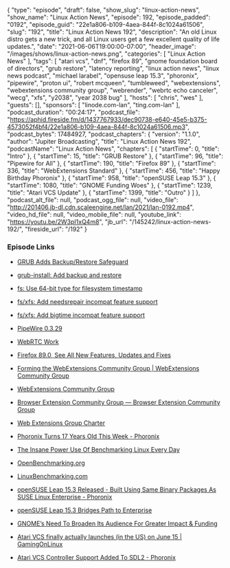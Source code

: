 {
  "type": "episode",
  "draft": false,
  "show_slug": "linux-action-news",
  "show_name": "Linux Action News",
  "episode": 192,
  "episode_padded": "0192",
  "episode_guid": "22e1a806-b109-4aea-844f-8c1024a61506",
  "slug": "192",
  "title": "Linux Action News 192",
  "description": "An old Linux distro gets a new trick, and all Linux users get a few excellent quality of life updates.",
  "date": "2021-06-06T19:00:00-07:00",
  "header_image": "/images/shows/linux-action-news.png",
  "categories": [
    "Linux Action News"
  ],
  "tags": [
    "atari vcs",
    "dnf",
    "firefox 89",
    "gnome foundation board of directors",
    "grub restore",
    "latency reporting",
    "linux action news",
    "linux news podcast",
    "michael larabel",
    "opensuse leap 15.3",
    "phoronix",
    "pipewire",
    "proton ui",
    "robert mcqueen",
    "tumbleweed",
    "webextensions",
    "webextensions community group",
    "webrender",
    "webrtc echo canceler",
    "wecg",
    "xfs",
    "y2038",
    "year 2038 bug"
  ],
  "hosts": [
    "chris",
    "wes"
  ],
  "guests": [],
  "sponsors": [
    "linode.com-lan",
    "ting.com-lan"
  ],
  "podcast_duration": "00:24:17",
  "podcast_file": "https://aphid.fireside.fm/d/1437767933/dec90738-e640-45e5-b375-4573052f4bf4/22e1a806-b109-4aea-844f-8c1024a61506.mp3",
  "podcast_bytes": 17484927,
  "podcast_chapters": {
    "version": "1.1.0",
    "author": "Jupiter Broadcasting",
    "title": "Linux Action News 192",
    "podcastName": "Linux Action News",
    "chapters": [
      {
        "startTime": 0,
        "title": "Intro"
      },
      {
        "startTime": 15,
        "title": "GRUB Restore"
      },
      {
        "startTime": 96,
        "title": "Pipewire for All"
      },
      {
        "startTime": 190,
        "title": "Firefox 89"
      },
      {
        "startTime": 336,
        "title": "WebExtensions Standard"
      },
      {
        "startTime": 456,
        "title": "Happy Birthday Phoronix"
      },
      {
        "startTime": 958,
        "title": "openSUSE Leap 15.3"
      },
      {
        "startTime": 1080,
        "title": "GNOME Funding Woes"
      },
      {
        "startTime": 1239,
        "title": "Atari VCS Update"
      },
      {
        "startTime": 1399,
        "title": "Outro"
      }
    ]
  },
  "podcast_alt_file": null,
  "podcast_ogg_file": null,
  "video_file": "http://201406.jb-dl.cdn.scaleengine.net/lan/2021/lan-0192.mp4",
  "video_hd_file": null,
  "video_mobile_file": null,
  "youtube_link": "https://youtu.be/2W3pI1xQ4m8",
  "jb_url": "/145242/linux-action-news-192/",
  "fireside_url": "/192"
}


### Episode Links

  * [GRUB Adds Backup/Restore Safeguard](https://www.phoronix.com/scan.php?page=news_item&px=GRUB-Backup-Restore "GRUB Adds Backup/Restore Safeguard")
  * [grub-install: Add backup and restore ](https://git.savannah.gnu.org/cgit/grub.git/commit/?id=8ddbdc3bc238d6009afeb7c6b4d8df9e8495a708 "grub-install: Add backup and restore
")

  * [fs: Use 64-bit type for filesystem timestamp ](https://git.savannah.gnu.org/cgit/grub.git/commit/?id=81f1962393f4403e2b6b127f23524a962a236afb "fs: Use 64-bit type for filesystem timestamp
")

  * [fs/xfs: Add needsrepair incompat feature support ](https://git.savannah.gnu.org/cgit/grub.git/commit/?id=777276063e2ec146d5bd0e379717c199967c65ed "fs/xfs: Add needsrepair incompat feature support
")

  * [fs/xfs: Add bigtime incompat feature support ](https://git.savannah.gnu.org/cgit/grub.git/commit/?id=8b1e5d1936fffc490510e85c95f93248453586c1 "fs/xfs: Add bigtime incompat feature support
")

  * [PipeWire 0.3.29](https://github.com/PipeWire/pipewire/commit/1b484867eb20dbcf9ffea812834fc9142f89f652 "PipeWire 0.3.29")
  * [WebRTC Work](https://gitlab.freedesktop.org/pipewire/pipewire/-/blob/master/src/modules/module-echo-cancel/aec-webrtc.cpp#L60 "WebRTC Work")
  * [Firefox 89.0, See All New Features, Updates and Fixes](https://www.mozilla.org/en-US/firefox/89.0/releasenotes/ "Firefox 89.0, See All New Features, Updates and Fixes")
  * [Forming the WebExtensions Community Group | WebExtensions Community Group](https://www.w3.org/community/webextensions/2021/06/04/forming-the-wecg/ "Forming the WebExtensions Community Group | WebExtensions Community Group")
  * [WebExtensions Community Group](https://www.w3.org/community/webextensions/ "WebExtensions Community Group")
  * [Browser Extension Community Group — Browser Extension Community Group](https://browserext.github.io/ "Browser Extension Community Group — Browser Extension Community Group")
  * [Web Extensions Group Charter](https://github.com/w3c/webextensions/blob/main/charter.md "Web Extensions Group Charter")
  * [Phoronix Turns 17 Years Old This Week - Phoronix](https://www.phoronix.com/scan.php?page=news_item&px=Phoronix-17-This-Week "Phoronix Turns 17 Years Old This Week - Phoronix")
  * [The Insane Power Use Of Benchmarking Linux Every Day](https://www.phoronix.com/scan.php?page=news_item&px=Linux-Power-Use-July-15 "The Insane Power Use Of Benchmarking Linux Every Day")
  * [OpenBenchmarking.org](http://openbenchmarking.org "OpenBenchmarking.org")
  * [LinuxBenchmarking.com](http://linuxbenchmarking.com "LinuxBenchmarking.com")
  * [openSUSE Leap 15.3 Released - Built Using Same Binary Packages As SUSE Linux Enterprise - Phoronix](https://www.phoronix.com/scan.php?page=news_item&px=openSUSE-Leap-15.3-Released "openSUSE Leap 15.3 Released - Built Using Same Binary Packages As SUSE Linux Enterprise - Phoronix")
  * [openSUSE Leap 15.3 Bridges Path to Enterprise](https://news.opensuse.org/2021/06/02/opensuse-leap-bridges-path-to-enterprise/ "openSUSE Leap 15.3 Bridges Path to Enterprise")
  * [GNOME’s Need To Broaden Its Audience For Greater Impact & Funding](https://www.phoronix.com/scan.php?page=news_item&px=GNOME-2021-Broaden-Need "GNOME’s Need To Broaden Its Audience For Greater Impact & Funding")
  * [Atari VCS finally actually launches (in the US) on June 15 | GamingOnLinux](https://www.gamingonlinux.com/2021/06/atari-vcs-finally-actually-launches-in-the-us-on-june-15 "Atari VCS finally actually launches \(in the US\) on June 15 | GamingOnLinux")
  * [Atari VCS Controller Support Added To SDL2 - Phoronix](https://www.phoronix.com/scan.php?page=news_item&px=Atari-VCS-Controller-SDL2 "Atari VCS Controller Support Added To SDL2 - Phoronix")


